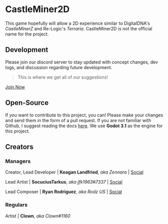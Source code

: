 # CastleMiner2D
This game hopefully will allow a 2D experience similar to DigitalDNA's *CastleMinerZ* and Re-Logic's *Terraria*. 
CastleMiner2D is not the official name for the project.

## Development
Please join our discord server to stay updated with concept changes, dev logs, and discussion regarding future development.
> This is where we get all of our suggestions!

[Join Now](https://discord.gg/xdvHuzcGa9)

## Open-Source
If *you* want to contribute to this project, you can! Please make your changes and send them in the form of a pull request. If you are not familiar with Github, I suggest reading the docs [here](https://docs.github.com/en). We use **Godot 3.1** as the engine for this project.

## Creators
### Managers
Creator, Lead Developer | **Keagan Landfried**, *aka Zennara* | [Social](https://www.zennara.me)

Lead Artist | **SocuciusTarkus**, *aka jfk1963#7337* | [Social](https://www.instagram.com/socuciustarkustwo/)

Lead Composer | **Ryan Rodriguez**, *aka Rodz US* | [Social](https://instagram.com/ryan_5.slow?igshid=3591j3q7fmix)

### Regulars
Artist | **Clown**, *aka Clown#1160*
